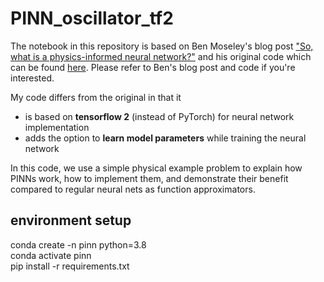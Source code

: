 # PINN_oscillator_tf2

The notebook in this repository is based on Ben Moseley's blog post ["So, what is a physics-informed neural network?"](https://benmoseley.blog/my-research/so-what-is-a-physics-informed-neural-network/) and his original code which can be found [here](https://github.com/benmoseley/harmonic-oscillator-pinn). Please refer to Ben's blog post and code if you're interested.

My code differs from the original in that it
 - is based on **tensorflow 2** (instead of PyTorch) for neural network implementation
 - adds the option to **learn model parameters** while training the neural network

In this code, we use a simple physical example problem to explain how PINNs work, how to implement them, and demonstrate their benefit compared to regular neural nets as function approximators.

## environment setup
conda create -n pinn python=3.8   
conda activate pinn  
pip install -r requirements.txt  
